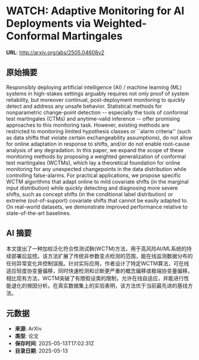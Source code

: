 # WATCH: Adaptive Monitoring for AI Deployments via Weighted-Conformal Martingales

**URL**: http://arxiv.org/abs/2505.04608v2

## 原始摘要

Responsibly deploying artificial intelligence (AI) / machine learning (ML)
systems in high-stakes settings arguably requires not only proof of system
reliability, but moreover continual, post-deployment monitoring to quickly
detect and address any unsafe behavior. Statistical methods for nonparametric
change-point detection -- especially the tools of conformal test martingales
(CTMs) and anytime-valid inference -- offer promising approaches to this
monitoring task. However, existing methods are restricted to monitoring limited
hypothesis classes or ``alarm criteria'' (such as data shifts that violate
certain exchangeability assumptions), do not allow for online adaptation in
response to shifts, and/or do not enable root-cause analysis of any
degradation. In this paper, we expand the scope of these monitoring methods by
proposing a weighted generalization of conformal test martingales (WCTMs),
which lay a theoretical foundation for online monitoring for any unexpected
changepoints in the data distribution while controlling false-alarms. For
practical applications, we propose specific WCTM algorithms that adapt online
to mild covariate shifts (in the marginal input distribution) while quickly
detecting and diagnosing more severe shifts, such as concept shifts (in the
conditional label distribution) or extreme (out-of-support) covariate shifts
that cannot be easily adapted to. On real-world datasets, we demonstrate
improved performance relative to state-of-the-art baselines.


## AI 摘要

本文提出了一种加权泛化符合性测试鞅(WCTM)方法，用于高风险AI/ML系统的持续部署后监控。该方法扩展了传统非参数变点检测的范围，能在线监测数据分布的任何异常变化并控制误报。针对实际应用，作者设计了特定WCTM算法，可在线适应轻度协变量偏移，同时快速检测和诊断更严重的概念偏移或极端协变量偏移。相比现有方法，WCTM突破了有限假设类的限制，允许在线自适应，并能进行性能退化的根因分析。在真实数据集上的实验表明，该方法优于当前最先进的基线方法。

## 元数据

- **来源**: ArXiv
- **类型**: 论文
- **保存时间**: 2025-05-13T17:02:31Z
- **目录日期**: 2025-05-13
